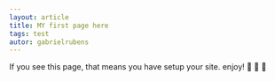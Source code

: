 ```yaml
---
layout: article
title: MY first page here
tags: test
autor: gabrielrubens
---
```


If you see this page, that means you have setup your site. enjoy! :ghost: :ghost: :ghost:
